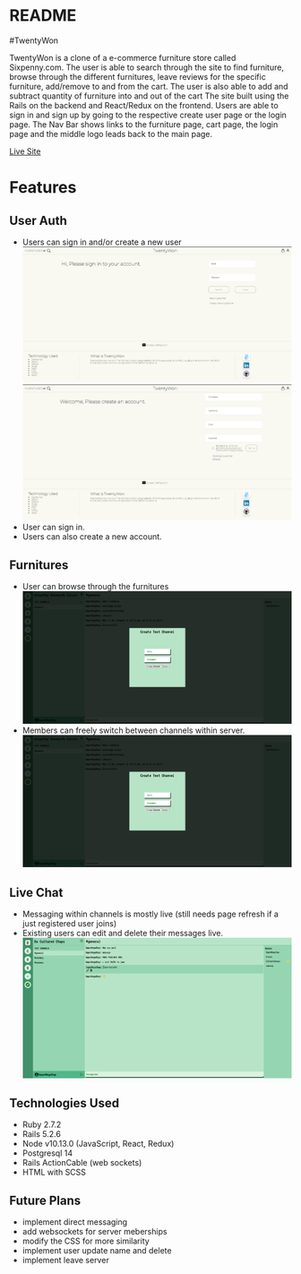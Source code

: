# README

#TwentyWon

TwentyWon is a clone of a  e-commerce furniture store called Sixpenny.com. The user is able to search through the site to find furniture, browse through the different furnitures, leave reviews for the specific furniture, add/remove to and from the cart. 
The user is also able to add and subtract quantity of furniture into and out of the cart
The site built using the Rails on the backend and React/Redux on the frontend.
Users are able to sign in and sign up by going to the respective create user page or the login page. 
The Nav Bar shows links to the furniture page, cart page, the login page and the middle logo leads back to the main page. 

[Live Site](https://https://twentywon.herokuapp.com/#/)

# Features

## User Auth
- Users can sign in and/or create a new user 
![alt text](https://github.com/jshin720/twentyWon/blob/main/screenshots/Screen%20Shot%202022-04-07%20at%2012.05.20%20AM.png)
![alt text](https://github.com/jshin720/twentyWon/blob/main/screenshots/Screen%20Shot%202022-04-07%20at%2012.05.30%20AM.png)
- User can sign in.
- Users can also create a new account.

## Furnitures
- User can browse through the furnitures
![alt text](https://github.com/JD-Fermin/pandemonium/blob/main/screenshots/channel.png)
- Members can freely switch between channels within server.
![alt text](https://github.com/JD-Fermin/pandemonium/blob/main/screenshots/channel.png)
## Live Chat
- Messaging within channels is mostly live (still needs page refresh if a just registered user joins)
- Existing users can edit and delete their messages live.
![alt text](https://github.com/JD-Fermin/pandemonium/blob/main/screenshots/message.png)
## Technologies Used
- Ruby 2.7.2
- Rails 5.2.6
-  Node v10.13.0 (JavaScript, React, Redux)
- Postgresql 14
- Rails ActionCable (web sockets)
- HTML with SCSS

## Future Plans
- implement direct messaging
- add websockets for server meberships
- modify the CSS for more similarity
- implement user update name and delete
- implement leave server